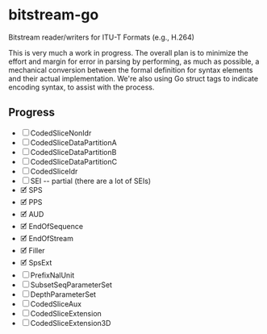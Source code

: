 # bitstream-go
Bitstream reader/writers for ITU-T Formats (e.g., H.264)

This is very much a work in progress. The overall plan is to minimize the
effort and margin for error in parsing by performing, as much as possible,
a mechanical conversion between the formal definition for syntax elements
and their actual implementation. We're also using Go struct tags to indicate
encoding syntax, to assist with the process.

## Progress
- ☐ CodedSliceNonIdr
- ☐ CodedSliceDataPartitionA
- ☐ CodedSliceDataPartitionB
- ☐ CodedSliceDataPartitionC
- ☐ CodedSliceIdr
- ☐ SEI -- partial (there are a lot of SEIs)
- 🗹 SPS
- 🗹 PPS
- 🗹 AUD
- 🗹 EndOfSequence
- 🗹 EndOfStream
- 🗹 Filler
- 🗹 SpsExt
- ☐ PrefixNalUnit
- ☐ SubsetSeqParameterSet
- ☐ DepthParameterSet
- ☐ CodedSliceAux
- ☐ CodedSliceExtension
- ☐ CodedSliceExtension3D